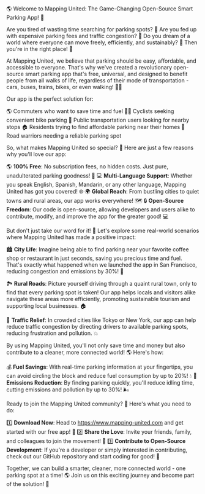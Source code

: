 🌎 Welcome to Mapping United: The Game-Changing Open-Source Smart Parking App! 🚗

Are you tired of wasting time searching for parking spots? 💸 Are you fed up with expensive parking fees and traffic congestion? 🚨 Do you dream of a world where everyone can move freely, efficiently, and sustainably? 🌟 Then you're in the right place! 🎉

At Mapping United, we believe that parking should be easy, affordable, and accessible to everyone. That's why we've created a revolutionary open-source smart parking app that's free, universal, and designed to benefit people from all walks of life, regardless of their mode of transportation - cars, buses, trains, bikes, or even walking! 🚶‍♀️

Our app is the perfect solution for:

🌎 Commuters who want to save time and fuel
🏃‍♂️ Cyclists seeking convenient bike parking
🚌 Public transportation users looking for nearby stops
🏠 Residents trying to find affordable parking near their homes
🚗 Road warriors needing a reliable parking spot

So, what makes Mapping United so special? 🤔 Here are just a few reasons why you'll love our app:

🌎 **100% Free**: No subscription fees, no hidden costs. Just pure, unadulterated parking goodness! 💸
💻 **Multi-Language Support**: Whether you speak English, Spanish, Mandarin, or any other language, Mapping United has got you covered! 🌐
🌍 **Global Reach**: From bustling cities to quiet towns and rural areas, our app works everywhere! 🗺️
🔒 **Open-Source Freedom**: Our code is open-source, allowing developers and users alike to contribute, modify, and improve the app for the greater good! 💻

But don't just take our word for it! 🤔 Let's explore some real-world scenarios where Mapping United has made a positive impact:

🏙️ **City Life**: Imagine being able to find parking near your favorite coffee shop or restaurant in just seconds, saving you precious time and fuel. That's exactly what happened when we launched the app in San Francisco, reducing congestion and emissions by 30%! 🌆

🏞️ **Rural Roads**: Picture yourself driving through a quaint rural town, only to find that every parking spot is taken! Our app helps locals and visitors alike navigate these areas more efficiently, promoting sustainable tourism and supporting local businesses. 🏠

🚨 **Traffic Relief**: In crowded cities like Tokyo or New York, our app can help reduce traffic congestion by directing drivers to available parking spots, reducing frustration and pollution. 💥

By using Mapping United, you'll not only save time and money but also contribute to a cleaner, more connected world! 🌎 Here's how:

💰 **Fuel Savings**: With real-time parking information at your fingertips, you can avoid circling the block and reduce fuel consumption by up to 20%! 💧
🌟 **Emissions Reduction**: By finding parking quickly, you'll reduce idling time, cutting emissions and pollution by up to 30%! 🌬

Ready to join the Mapping United community? 🎉 Here's what you need to do:

1️⃣ **Download Now**: Head to https://www.mapping-united.com and get started with our free app! 📲
2️⃣ **Share the Love**: Invite your friends, family, and colleagues to join the movement! 💬
3️⃣ **Contribute to Open-Source Development**: If you're a developer or simply interested in contributing, check out our GitHub repository and start coding for good! 🤖

Together, we can build a smarter, cleaner, more connected world - one parking spot at a time! 🌎 Join us on this exciting journey and become part of the solution! 💪